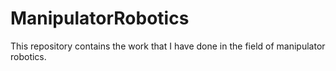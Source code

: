 # ManipulatorRobotics
This repository contains the work that I have done in the field of manipulator robotics.
